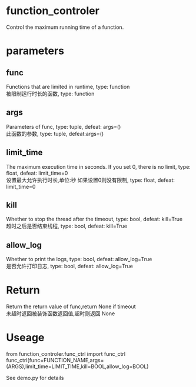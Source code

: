 # function_controler
Control the maximum running time of a function.

# parameters
## func
Functions that are limited in runtime, type: function  
被限制运行时长的函数, type: function  
## args
Parameters of func, type: tuple, defeat: args=()  
此函数的参数, type: tuple, defeat:args=()  
## limit_time
The maximum execution time in seconds. If you set 0, there is no limit, type: float, defeat: limit_time=0  
设置最大允许执行时长,单位:秒 如果设置0则没有限制, type: float, defeat: limit_time=0  
## kill
Whether to stop the thread after the timeout, type: bool, defeat: kill=True  
超时之后是否结束线程, type: bool, defeat: kill=True  
## allow_log
Whether to print the logs, type: bool, defeat: allow_log=True  
是否允许打印日志, type: bool, defeat: allow_log=True  

# Return
Return the return value of func,return None if timeout  
未超时返回被装饰函数返回值,超时则返回 None  


# Useage
from function_controler.func_ctrl import func_ctrl  
func_ctrl(func=FUNCTION_NAME,args=(ARGS),limit_time=LIMIT_TIME,kill=BOOL,allow_log=BOOL)  
  
See demo.py for details  